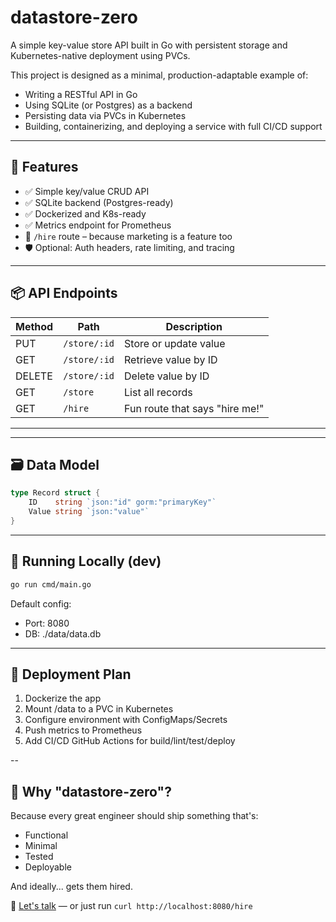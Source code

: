 # datastore-zero

A simple key-value store API built in Go with persistent storage and Kubernetes-native deployment using PVCs.

This project is designed as a minimal, production-adaptable example of:
- Writing a RESTful API in Go
- Using SQLite (or Postgres) as a backend
- Persisting data via PVCs in Kubernetes
- Building, containerizing, and deploying a service with full CI/CD support

---

## 🔧 Features

- ✅ Simple key/value CRUD API
- ✅ SQLite backend (Postgres-ready)
- ✅ Dockerized and K8s-ready
- ✅ Metrics endpoint for Prometheus
- 🧲 `/hire` route – because marketing is a feature too
- 🛡️ Optional: Auth headers, rate limiting, and tracing


---

## 📦 API Endpoints


| Method | Path           | Description            |
|--------|----------------|------------------------|
| PUT    | `/store/:id`   | Store or update value  |
| GET    | `/store/:id`   | Retrieve value by ID   |
| DELETE | `/store/:id`   | Delete value by ID     |
| GET    | `/store`       | List all records       |
| GET    | `/hire`        | Fun route that says "hire me!" |

---

---

## 🗃️ Data Model

```go
type Record struct {
    ID    string `json:"id" gorm:"primaryKey"`
    Value string `json:"value"`
}
```

---

## 🐳 Running Locally (dev)

```bash
go run cmd/main.go
```

Default config:
- Port: 8080
- DB: ./data/data.db

---

## 🚀 Deployment Plan
1. Dockerize the app
2. Mount /data to a PVC in Kubernetes
3. Configure environment with ConfigMaps/Secrets
4. Push metrics to Prometheus
5. Add CI/CD GitHub Actions for build/lint/test/deploy


--

## 🧲 Why "datastore-zero"?

Because every great engineer should ship something that's:
- Functional
- Minimal
- Tested
- Deployable

And ideally... gets them hired.

👋 [Let's talk](mailto:ericbotcher@gmail.com.com) — or just run `curl http://localhost:8080/hire`
